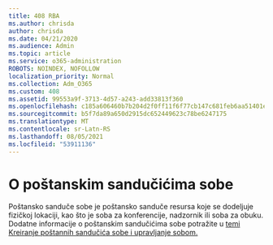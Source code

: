 ```yaml
---
title: 408 RBA
ms.author: chrisda
author: chrisda
ms.date: 04/21/2020
ms.audience: Admin
ms.topic: article
ms.service: o365-administration
ROBOTS: NOINDEX, NOFOLLOW
localization_priority: Normal
ms.collection: Adm_O365
ms.custom: 408
ms.assetid: 99553a9f-3713-4d57-a243-add33813f360
ms.openlocfilehash: c185a606460b7b204d2f0ff11f6f77cb147c681feb6aa51401e1515ca8017a68
ms.sourcegitcommit: b5f7da89a650d2915dc652449623c78be6247175
ms.translationtype: MT
ms.contentlocale: sr-Latn-RS
ms.lasthandoff: 08/05/2021
ms.locfileid: "53911136"
---
```

# <a name="about-room-mailboxes"></a>O poštanskim sandučićima sobe

Poštansko sanduče sobe je poštansko sanduče resursa koje se dodeljuje fizičkoj lokaciji, kao što je soba za konferencije, nadzornik ili soba za obuku. Dodatne informacije o poštanskim sandučićima sobe potražite u [temi Kreiranje poštannih sandučića sobe i upravljanje sobom.](https://go.microsoft.com/fwlink/p/?linkid=717533)
